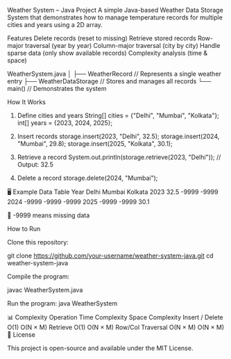 Weather System – Java Project
A simple Java-based Weather Data Storage System that demonstrates how to manage temperature records for multiple cities and years using a 2D array.

 
 Features
 Delete records (reset to missing)
 Retrieve stored records
 Row-major traversal (year by year)
 Column-major traversal (city by city)
 Handle sparse data (only show available records)
 Complexity analysis (time & space)

 WeatherSystem.java
│
├── WeatherRecord         // Represents a single weather entry
├── WeatherDataStorage    // Stores and manages all records
└── main()                // Demonstrates the system




How It Works

1. Define cities and years
String[] cities = {"Delhi", "Mumbai", "Kolkata"};
int[] years = {2023, 2024, 2025};

2. Insert records
storage.insert(2023, "Delhi", 32.5);
storage.insert(2024, "Mumbai", 29.8);
storage.insert(2025, "Kolkata", 30.1);

3. Retrieve a record
System.out.println(storage.retrieve(2023, "Delhi")); // Output: 32.5

4. Delete a record
storage.delete(2024, "Mumbai");

🖥 Example Data Table
Year	Delhi	Mumbai	Kolkata
2023	32.5	-9999	-9999
2024	-9999	-9999	-9999
2025	-9999	-9999	30.1

🔹 -9999 means missing data



How to Run

Clone this repository:

git clone https://github.com/your-username/weather-system-java.git
cd weather-system-java


Compile the program:

javac WeatherSystem.java


Run the program:
java WeatherSystem

📊 Complexity
Operation	Time Complexity	Space Complexity
Insert / Delete	O(1)	O(N × M)
Retrieve	O(1)	O(N × M)
Row/Col Traversal	O(N × M)	O(N × M)
📜 License

This project is open-source and available under the MIT License.
